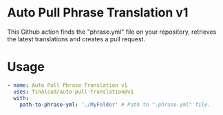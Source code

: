 # Auto Pull Phrase Translation v1

This Github action finds the "phrase.yml" file on your repository, retrieves the latest translations and creates a pull request.

# Usage

```yaml
- name: Auto Pull Phrase Translation v1
  uses: finalcad/auto-pull-translation@v1
  with:
    path-to-phrase-yml: './MyFolder' # Path to ".phrase.yml" file.
```
